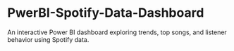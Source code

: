 # PwerBI-Spotify-Data-Dashboard
An interactive Power BI dashboard exploring trends, top songs, and listener behavior using Spotify data.
